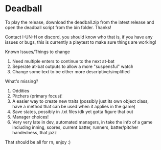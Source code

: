 # Deadball
To play the release, download the deadball.zip from the latest release and open the deadball script from the bin folder. Thanks!

Contact I-UN-H on discord, you should know who that is, if you have any issues or bugs, this is currently a playtest to make sure things are working!

Known Issues/Things to change
1. Need multiple enters to continue to the next at-bat
2. Seperate at-bat outputs to allow a more "suspensful" watch
3. Change some text to be either more descriptive/simplified

What's missing?
1. Oddities
2. Pitchers (primary focus)!
3. A easier way to create new traits (possibly just its own object class, have a method that can be used when it applies in the game)
4. Save states, possibly in .txt files idk yet gotta figure that out
5. Manager choices!
6. Very very late in dev, automated managers, in take the info of a game including inning, scores, current batter, runners, batter/pitcher handedness, that jazz

That should be all for rn, enjoy :) 
